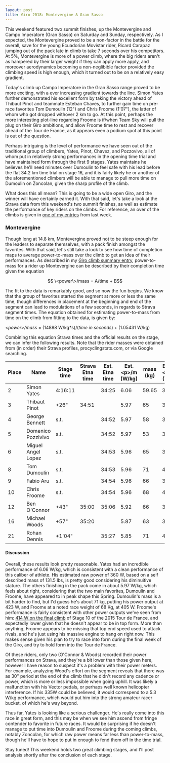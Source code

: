 ```yaml
---
layout: post
title: Giro 2018: Montevergine & Gran Sasso
---
```


This weekend featured two summit finishes, up the Montevergine and Campo Imperatore (Gran Sasso) on Saturday and Sunday, respectively. As I expected, the Montevergine proved to be a non-factor in the battle for the overall, save for the young Ecuadorian Movistar rider, Ricard Carapaz jumping out of the pack late in climb to take 7 seconds over his competitors. At 5%, Montevergine is more of a power climb, where the big riders aren't as hampered by their larger weight if they can apply more apply, and moreover aerodynamics becoming a non-neglibible factor provided the climbing speed is high enough, which it turned out to be on a relatively easy gradient.

Today's climb up Campo Imperatore in the Gran Sasso range proved to be more exciting, with a ever increasing gradient towards the line. Simon Yates further demonstrated his excellent form by taking the victory ahead of Thibaut Pinot and teammate Esteban Chaves, to further gain time on pre-race favorites Tom Dumoulin (12") and Chris Froome (1'07"), the latter of whom who got dropped withover 2 km to go. At this point, perhaps the more interesting plot-line regarding Froome is if/when Team Sky will pull the plug on their Giro ambitions, and allow Froome time to rest and recover ahead of the Tour de France, as it appears even a podium spot at this point is out of the question.

Perhaps intriguing is the level of performance we have seen out of the traditional group of climbers, Yates, Pinot, Chavez, and Pozzovivo, all of whom put in relatively strong performances in the opening time trial and have maintained form through the first 9 stages. Yates maintains he believes he'll need minutes over Dumoulin to feel safe with his lead before the flat 34.2 km time trial on stage 16, and it is fairly likely he or another of the aforementioned climbers will be able to manage to pull more time on Dumoulin on Zoncolan, given the sharp profile of the climb.

What does this all mean? This is going to be a wide open Giro, and the winner will have certainly earned it. With that said, let's take a look at the Strava data from this weekend's two summit finishes, as well as estimate the performance of key riders on the climbs. For reference, an over of the climbs is given in [one of my entries](https://eddie-santos.github.io/giro-climbs/) from last week.

### Montevergine

Though long at 14.8 km, Montevergine proved not to be steep enough for the leaders to separate themselves, with a pack finish amongst the favorites. With that said, let's still take a look to see how time of completion maps to average power-to-mass over the climb to get an idea of their performances. As described in my [Giro climb summary entry](https://eddie-santos.github.io/giro-climbs/), power-to-mass for a rider up Montevergine can be described by their completion time given the equation

$$ \<power\>/mass = A/time + B$$

The fit to the data is remarkably good, and so now the fun begins. We know that the group of favorites started the segment at more or less the same time, though differences in placement at the beginning and end of the segment can lead to modulations of a few seconds, in regards to Strava segment times. The equation obtained for estimating power-to-mass from time on the climb from fitting to the data, is given by:

*\<power\>/mass* = (14888 W/kg\*s)/(*time in seconds*) + (1.05431 W/kg)

Combining this equation Strava times and the official results on the stage, we can infer the following results. Note that the rider masses were obtained from (in order) their Strava profiles, procyclingstats.com, or via Google searching.

| Place 	| Name               	| Stage time 	| Strava Etna time 	| Est. Etna time 	| Est. \<p\>/m (W/kg) 	| mass (kg) 	| Est. \<p\> (W)|
|-------	|--------------------	|------------	|------------------	|----------------	|-------------------	|---------------|--------------	|
| 2     	| Simon Yates        	| 4:16:11    	|                  	| 34:25          	| 6.06              	| 59.65   	    | 360          	|
| 3     	| Thibaut Pinot      	| +26\"       	| 34:51            	|                	| 5.97              	| 65      	    | 388          	|
| 4     	| George Bennett     	| s.t.       	|                  	| 34:52          	| 5.97              	| 58      	    | 346          	|
| 5     	| Domenico Pozzivivo 	| s.t.       	|                  	| 34:52          	| 5.97              	| 53      	    | 316          	|
| 6     	| Miguel Angel Lopez 	| s.t.       	|                  	| 34:53          	| 5.96              	| 65      	    | 388          	|
| 8     	| Tom Dumoulin       	| s.t.       	|                  	| 34:53          	| 5.96              	| 71      	    | 423          	|
| 9     	| Fabio Aru          	| s.t.       	|                  	| 34:54          	| 5.96              	| 66      	    | 393          	|
| 10    	| Chris Froome       	| s.t.       	|                  	| 34:54          	| 5.96              	| 68      	    | 405          	|
| 12    	| Ben O'Connor       	| +43\"       	| 35:00            	| 35:06          	| 5.92              	| 66      	    | 391          	|
| 16    	| Michael Woods      	| +57\"       	| 35:20            	|                	| 5.87              	| 63      	    | 370          	|
| 21    	| Rohan Dennis       	| +1\'04\"     	|                  	| 35:27          	| 5.85              	| 71      	    | 415          	|

#### Discussion

Overall, these results look pretty reasonable. Yates had an incredible performance of 6.06 W/kg, which is consistent with a clean performance of this caliber of athlete. His estimated raw power of 360 W, based on a self described mass of 131.5 lbs, is pretty good considering his diminuitive stature. The others finishing in the pack come in about 5.97 W/kg, which feels about right, considering that the two main favorites, Dumoulin and Froome, have appeared to in peak shape this Spring. Dumoulin's mass is a bit harder to find, but I'd guess he's about 71 kg, putting his power output at 423 W, and Froome at a noted race weight of 68 Kg, at 405 W. Froome's performance is fairly consistent with other power outputs we've seen from him: [414 W on the final climb](http://www.cyclingnews.com/news/team-sky-reveal-froomes-tour-de-france-data-from-stage-10/) of Stage 10 of the 2015 Tour de France, and expectedly lower given that he doesn't appear to be in top form. More than anything, Froome appears to be missing that top end speed used to attack rivals, and he's just using his massive engine to hang on right now. This makes sense given his plan to try to race into form during the final week of the Giro, and try to hold form into the Tour de France.

Of these riders, only two (O'Connor & Woods) recorded their power performances on Strava, and they're a bit lower than those given here, however I have reason to suspect it's a problem with their power meters. For example, analyzing Wood's effort on the segment reveals that there was as 30" period at the end of the climb that he didn't record any cadence or power, which is more or less impossible when going uphill. It was likely a malfunction with his Vector pedals, or perhaps well known helicopter interference. If his 335W could be believed, it would correspend to a 5.3 W/kg performance, which would put him into the strong amateur racer bucket, of which he's way beyond.

Thus far, Yates is looking like a serious challenger. He's really come into this race in great form, and this may be when we see him ascend from fringe contender to favorite in future races. It would be surprising if he doesn't manage to put time into Dumoulin and Froome during the coming climbs, notably Zoncolan, for which raw power means far less than power-to-mass, though he'll have to hope to put in enough to fend them off in the time trial.

Stay tuned! This weekend holds two great climbing stages, and I'll post analysis shortly after the conclusion of each stage. 